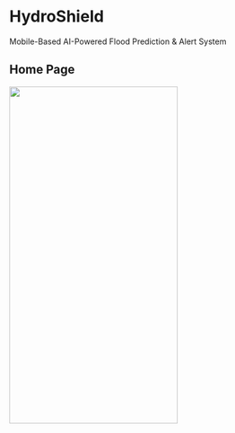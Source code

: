 # HydroShield 

Mobile-Based AI-Powered Flood Prediction & Alert System

## Home Page 

<img src="https://github.com/user-attachments/assets/ff8fb706-457a-4dbf-9345-b14a9ff3622c" width="300" height="600">



